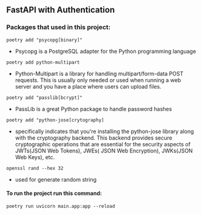 ## FastAPI with Authentication

### Packages that used in this project:

`poetry add "psycopg[binary]"`

- Psycopg is a PostgreSQL adapter for the Python programming language

`poetry add python-multipart`

- Python-Multipart is a library for handling multipart/form-data POST requests. This is usually only needed or used when running a web server and you have a place where users can upload files.

`poetry add "passlib[bcrypt]" `

- PassLib is a great Python package to handle password hashes

`poetry add "python-jose[crytography]`

- specifically indicates that you're installing the python-jose library along with the cryptography backend. This backend provides secure cryptographic operations that are essential for the security aspects of JWTs(JSON Web Tokens), JWEs( JSON Web Encryption), JWKs(JSON Web Keys), etc.

`openssl rand --hex 32`

- used for generate random string

#### To run the project run this command:

`poetry run uvicorn main.app:app --reload`


